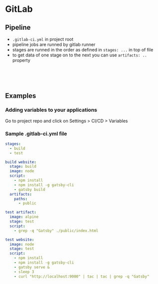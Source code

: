 # GitLab

## Pipeline
- `.gitlab-ci.yml` in project root
- pipeline jobs are runned by gitlab runner
- stages are runned in the order as defined in `stages: ...` in top of file
- to get data of one stage on to the next you can use `artifacts: ..` property

<br><br><br>

## Examples

### Adding variables to your applications
Go to project repo and click on Settings > CI/CD > Variables

### Sample .gitlab-ci.yml file
```yml
stages:
  - build
  - test

build website:
  stage: build
  image: node
  script:
    - npm install
    - npm install -g gatsby-cli
    - gatsby build
  artifacts: 
    paths:
      - public

test artifact:
  image: alpine
  stage: test
  script:
    - grep -q "Gatsby" ./public/index.html

test website:
  image: node
  stage: test
  script:
    - npm install
    - npm install -g gatsby-cli
    - gatsby serve &
    - sleep 3
    - curl "http://localhost:9000" | tac | tac | grep -q "Gatsby"

```
